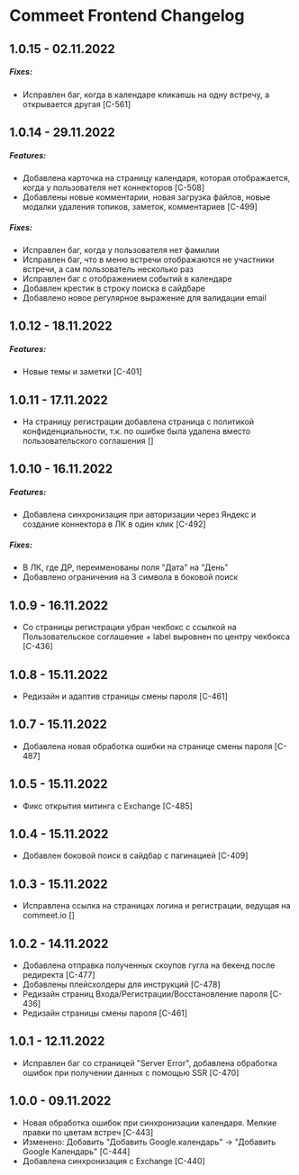 # Commeet Frontend Changelog

## 1.0.15 - 02.11.2022

##### Fixes:
- Исправлен баг, когда в календаре кликаешь на одну встречу, а открывается другая [C-561]

## 1.0.14 - 29.11.2022

##### Features:
- Добавлена карточка на страницу календаря, которая отображается, когда у пользователя нет коннекторов [C-508]
- Добавлены новые комментарии, новая загрузка файлов, новые модалки удаления топиков, заметок, комментариев [C-499]

##### Fixes:
- Исправлен баг, когда у пользователя нет фамилии
- Исправлен баг, что в меню встречи отображаются не участники встречи, а сам пользователь несколько раз
- Исправлен баг с отображением событий в календаре
- Добавлен крестик в строку поиска в сайдбаре
- Добавлено новое регулярное выражение для валидации email

## 1.0.12 - 18.11.2022

##### Features:
- Новые темы и заметки [C-401]

## 1.0.11 - 17.11.2022
- На страницу регистрации добавлена страница с политикой конфиденциальности, т.к. по ошибке была удалена вместо пользовательского соглашения []

## 1.0.10 - 16.11.2022

##### Features:
- Добавлена синхронизация при авторизации через Яндекс и создание коннектора в ЛК в один клик [C-492]

##### Fixes:
- В ЛК, где ДР, переименованы поля "Дата" на "День" 
- Добавлено ограничения на 3 символа в боковой поиск

## 1.0.9 - 16.11.2022

- Со страницы регистрации убран чекбокс с ссылкой на Пользовательское соглашение + label выровнен по центру чекбокса [С-436]

## 1.0.8 - 15.11.2022

- Редизайн и адаптив страницы смены пароля [C-461]

## 1.0.7 - 15.11.2022

- Добавлена новая обработка ошибки на странице смены пароля [C-487]

## 1.0.5 - 15.11.2022

- Фикс открытия митинга с Exchange [C-485]

## 1.0.4 - 15.11.2022

- Добавлен боковой поиск в сайдбар с пагинацией [C-409]

## 1.0.3 - 15.11.2022

- Исправлена ссылка на страницах логина и регистрации, ведущая на commeet.io []

## 1.0.2 - 14.11.2022

- Добавлена отправка полученных скоупов гугла на бекенд после редиректа [C-477]
- Добавлены плейсхолдеры для инструкций [C-478]
- Редизайн страниц Входа/Регистрации/Восстановление пароля [C-436]
- Редизайн страницы смены пароля [C-461]

## 1.0.1 - 12.11.2022

- Исправлен баг со страницей "Server Error", добавлена обработка ошибок при  получении данных с помощью SSR [C-470]

## 1.0.0 - 09.11.2022

- Новая обработка ошибок при синхронизации календаря. Мелкие правки по цветам встреч [C-443]
- Изменено: Добавить "Добавить Google.календарь" ->  "Добавить Google Календарь" [C-444]
- Добавлена синхронизация с Exchange [C-440]

